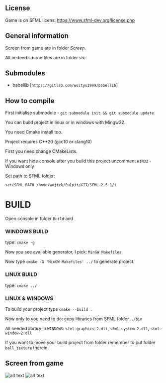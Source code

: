 License
---
Game is on SFML licens:
https://www.sfml-dev.org/license.php

General information
---

Screen from game are in folder _Screen_.

All nedeed source files are in folder _src_.

Submodules
---

- babellib [`https://gitlab.com/woitys1999/babellib`]

How to compile
---

First initialise submodule - `git submodule init && git submodule update`

You can build project in linux or in windows with Mingw32.

You need Cmake install too.

Project requires C++20 (gcc10 or clang10)

First you need change CMakeLists.

If you want hide console after you build this project uncomment `WIN32` - Windows only

Set path to SFML folder:

`set(SFML_PATH /home/wojtek/Pulpit/GIT/SFML-2.5.1/)`

# BUILD

Open console in folder `Build` and

### WINDOWS BUILD
 type:
`cmake -g`

Now you see available generator, I pick: `MinGW Makefiles`

Now type `cmake -G 'MinGW Makefiles' ../` to generate project.
### LINUX BUILD
type: `cmake ../`

### LINUX & WINDOWS

To build your project type `cmake --build .`

Now only to you need to do: copy libraries from SFML folder`../bin`

All needed library in `WINDOWS`: `sfml-graphics-2.dll`, `sfml-system-2.dll`, `sfml-window-2.dll`


If you want to move your build project from folder remember to put folder `ball_texture` therein.



Screen from game
---
![alt text](https://gitlab.com/woitys1999/kulki/-/raw/master/Screen/game1.PNG)
![alt text](https://gitlab.com/woitys1999/kulki/-/raw/master/Screen/game2.PNG)
